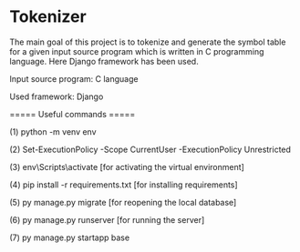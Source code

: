 # Tokenizer
The main goal of this project is to tokenize and generate the symbol table for a given input source program which is written in C programming language. Here Django framework has been used.

Input source program: C language

Used framework: Django 

===== Useful commands =====

(1) python -m venv env

(2) Set-ExecutionPolicy -Scope CurrentUser -ExecutionPolicy Unrestricted

(3) env\Scripts\activate [for activating the virtual environment]

(4) pip install -r requirements.txt [for installing requirements]

(5) py manage.py migrate [for reopening the local database]

(6) py manage.py runserver [for running the server]

(7) py manage.py startapp base
